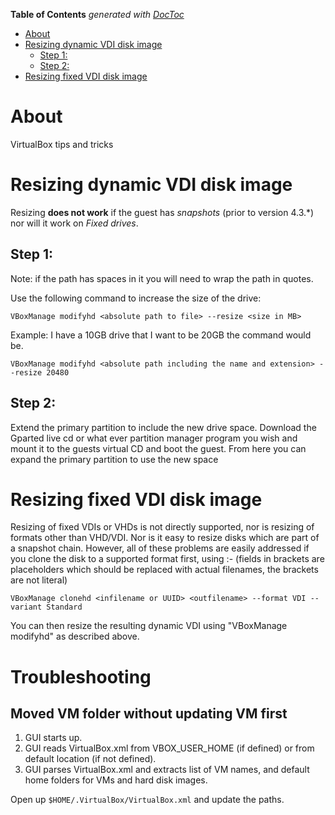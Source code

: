 <!-- START doctoc generated TOC please keep comment here to allow auto update -->
<!-- DON'T EDIT THIS SECTION, INSTEAD RE-RUN doctoc TO UPDATE -->
**Table of Contents**  *generated with [DocToc](https://github.com/thlorenz/doctoc)*

- [About](#about)
- [Resizing dynamic VDI disk image](#resizing-dynamic-vdi-disk-image)
  - [Step 1:](#step-1)
  - [Step 2:](#step-2)
- [Resizing fixed VDI disk image](#resizing-fixed-vdi-disk-image)

<!-- END doctoc generated TOC please keep comment here to allow auto update -->

# About

VirtualBox tips and tricks

# Resizing dynamic VDI disk image

Resizing **does not work** if the guest has *snapshots* (prior to version 4.3.*) nor will it work on *Fixed drives*.

## Step 1:

Note: if the path has spaces in it you will need to wrap the path in quotes.
   
Use the following command to increase the size of the drive:

```
VBoxManage modifyhd <absolute path to file> --resize <size in MB>
````

Example: I have a 10GB drive that I want to be 20GB the command would be.

```
VBoxManage modifyhd <absolute path including the name and extension> --resize 20480
```

## Step 2:

Extend the primary partition to include the new drive space. Download the Gparted live cd or what ever partition manager program you wish and mount it to the guests virtual CD and boot the guest.
From here you can expand the primary partition to use the new space

# Resizing fixed VDI disk image

Resizing of fixed VDIs or VHDs is not directly supported, nor is resizing of formats other than VHD/VDI. Nor is it easy to resize disks which are part of a snapshot chain. However, all of these problems are easily addressed if you clone the disk to a supported format first, using :-
(fields in brackets are placeholders which should be replaced with actual filenames, the brackets are not literal)

```
VBoxManage clonehd <infilename or UUID> <outfilename> --format VDI --variant Standard
```

You can then resize the resulting dynamic VDI using "VBoxManage modifyhd" as described above.

# Troubleshooting

## Moved VM folder without updating VM first

1. GUI starts up.
2. GUI reads VirtualBox.xml from VBOX_USER_HOME (if defined) or from default location (if not defined).
3. GUI parses VirtualBox.xml and extracts list of VM names, and default home folders for VMs and hard disk images.

Open up `$HOME/.VirtualBox/VirtualBox.xml` and update the paths.
